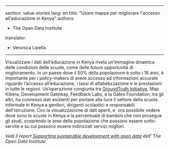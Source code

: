 
---
section: value-stories
lang: en
title:  "Usare mappe per migliorare l'accesso all'educazione in Kenya"
authors:
- The Open Data Institute

translator:
- Veronica Lipella

---

Visualizzare i dati dell’educazione in Kenya rivela un’immagine dinamica delle condizioni delle scuole, come delle future opportunità di miglioramento. In un paese dove il 50% della popolazione è sotto i 18 anni, è importante per i policy-makers di avere accesso ad informazioni accurate riguardo l’accesso all’educazione, i tassi di alfabetizzazione e le prestazioni in tutte le regioni. Un’operazione congiunta tra [GroundTruth Initiative](http://groundtruth.in/2014/07/09/), Map Kibera, Development Gateway, Feedback Labs, e la Gates Foundation, tra gli altri, ha connesso dati esistenti per portare alla luce il settore della scuola informale in Kenya a genitori, dirigenti scolastici e responsabili dell'istruzione. Con la visualizzazione di dati aperti, e` ora possibile vedere dove sono le scuole in Kenya e la percentuale di bambini che non prosegue gli studi, scoprendo le aree della popolazione che possono essere sotto-servite e su cui possono essere indirizzati servizi migliori.

*Vedi il report [Supporting sustainable development with open data](http://theodi.org/supporting-sustainable-development-with-open-data) dell’ The Open Data Institute.*

